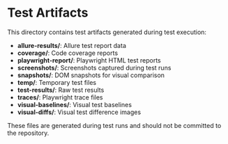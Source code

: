 # Test Artifacts

This directory contains test artifacts generated during test execution:

- **allure-results/**: Allure test report data
- **coverage/**: Code coverage reports
- **playwright-report/**: Playwright HTML test reports
- **screenshots/**: Screenshots captured during test runs
- **snapshots/**: DOM snapshots for visual comparison
- **temp/**: Temporary test files
- **test-results/**: Raw test results
- **traces/**: Playwright trace files
- **visual-baselines/**: Visual test baselines
- **visual-diffs/**: Visual test difference images

These files are generated during test runs and should not be committed to the repository.
